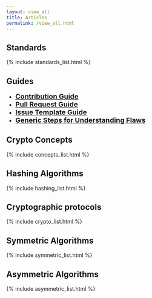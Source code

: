 ```yaml
---
layout: view_all
title: Articles
permalink: /view_all.html
---
```

<div class="row" style="margin-bottom:40px">
<div class="col-sm-6">
<h2> Standards </h2>
{% include standards_list.html %}
</div>
<div class="col-sm-6">
<h2> Guides </h2>
<ul>
<li><font size="4"><strong><a href="https://github.com/jhu-information-security-institute/CryptoDoneRight/blob/master/CONTRIBUTING-template.md">Contribution Guide</a></strong></font></li>
<li><font size="4"><strong><a href="https://github.com/jhu-information-security-institute/CryptoDoneRight/blob/master/.github/ISSUE_TEMPLATE/pull_request_template.md">Pull Request Guide</a></strong></font></li>
<li><font size="4"><strong><a href="https://github.com/jhu-information-security-institute/CryptoDoneRight/blob/master/.github/ISSUE_TEMPLATE/issue_template.md">Issue Template Guide</a></strong></font></li>
<li><font size="4"><strong><a href="/flaw-categories.html">Generic Steps for Understanding Flaws</a></strong></font></li>
</ul>
</div>
<div class="col-sm-6">
<h2> Crypto Concepts </h2>
{% include concepts_list.html %}
</div>
<div class="col-sm-6">
<h2> Hashing Algorithms </h2>
{% include hashing_list.html %}
</div>
<div class=" col-sm-6 ">
<h2> Cryptographic protocols </h2>
{% include crypto_list.html %}
</div>
<div class="col-sm-6">
<h2> Symmetric Algorithms </h2>
{% include symmetric_list.html %}
</div>
<div class="col-sm-6">
<h2> Asymmetric Algorithms </h2>
{% include asymmetric_list.html %}
</div>
</div>
